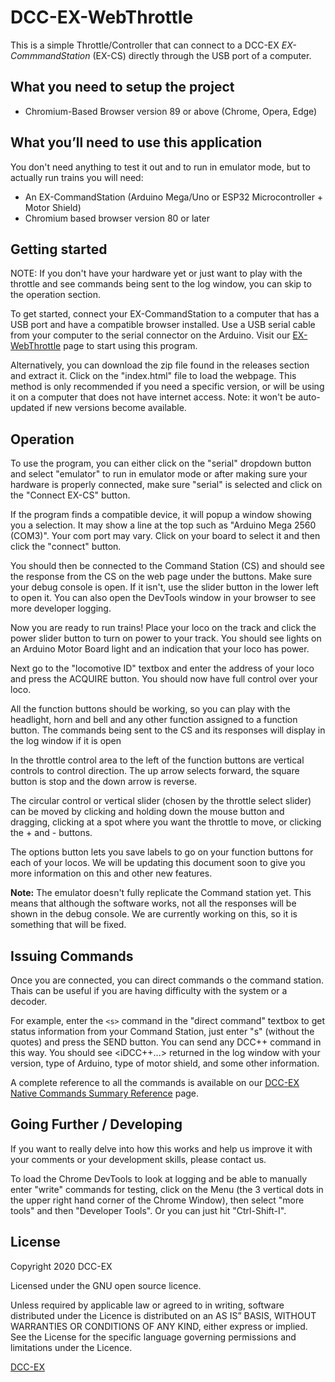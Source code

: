 # DCC-EX-WebThrottle

This is a simple Throttle/Controller that can connect to a DCC-EX *EX-CommmandStation* (EX-CS) directly through the USB port of a computer.

## What you need to setup the project

* Chromium-Based Browser version 89 or above
  (Chrome, Opera, Edge)

## What you’ll need to use this application

You don't need anything to test it out and to run in emulator mode, but to actually run trains you will need:

* An EX-CommandStation (Arduino Mega/Uno or ESP32 Microcontroller + Motor Shield)
* Chromium based browser version 80 or later

## Getting started

NOTE: If you don't have your hardware yet or just want to play with the throttle
      and see commands being sent to the log window, you can skip to the operation
      section.

To get started, connect your EX-CommandStation to a computer that has a USB port and have a compatible browser installed. Use a USB serial cable from your computer to the serial connector on the Arduino. Visit our [EX-WebThrottle](https://dcc-ex.com/WebThrottle-EX) page to start using this program.

Alternatively, you can download the zip file found in the releases section and extract it. Click on the "index.html" file to load the webpage. This method is only recommended if you need a specific version, or will be using it on a computer that does not have internet access. Note: it won't be auto-updated if new versions become available.

## Operation

To use the program, you can either click on the "serial" dropdown button and select "emulator" to run in emulator mode or after making sure your hardware is properly connected, make sure "serial" is selected and click on the "Connect EX-CS" button. 

If the program finds a compatible device, it will popup a window showing you a selection. It may show a line at the top such as "Arduino Mega 2560 (COM3)". Your com port may vary. Click on your board to select it and then click the "connect" button.

You should then be connected to the Command Station (CS) and should see the response from the CS on the web page under the buttons. Make sure your debug console is open. If it isn't, use the slider button in the lower left to open it. You can also open the DevTools window in your browser to see more developer logging.

Now you are ready to run trains! Place your loco on the track and click the power slider button to turn on power to your track. You should see lights on an Arduino Motor Board light and an indication that your loco has power.

Next go to the "locomotive ID" textbox and enter the address of your loco and press the ACQUIRE button. You should now have full control over your loco.

All the function buttons should be working, so you can play with the headlight, horn and bell and any other function assigned to a function button. The commands being sent to the CS and its responses will display in the log window if it is open

In the throttle control area to the left of the function buttons are vertical controls to control direction. The up arrow selects forward, the square button is stop and the down arrow is reverse.

The circular control or vertical slider (chosen by the throttle select slider) can be moved by clicking and holding down the mouse button and dragging, clicking at a spot where you want the throttle to move, or clicking the + and - buttons.

The options button lets you save labels to go on your function buttons for each of your locos. We will be updating this document soon to give you more information on this and other new features.

**Note:** The emulator doesn't fully replicate the Command station yet. This means that although the software works, not all the responses will be shown in
the debug console. We are currently working on this, so it is something that will be fixed.

## Issuing Commands

Once you are connected, you can direct commands o the command station.  Thais can be useful if you are having difficulty with the system or a decoder.

For example, enter the ``<s>`` command in the "direct command" textbox to get status information from your Command Station, just enter "s" (without the quotes) and press the SEND button. You can send any DCC++ command in this way. You should see <iDCC++...> returned in the log window with your version, type of Arduino, type of motor shield, and some other information.

A complete reference to all the commands is available on our [DCC-EX Native Commands Summary Reference](https://flash62au.github.io/dcc-ex.github.io/reference/software/command-summary-consolidated.html#gsc.tab) page.

## Going Further / Developing

If you want to really delve into how this works and help us improve it with your comments or your development skills, please contact us.

To load the Chrome DevTools to look at logging and be able to manually enter "write" commands for testing, click on the Menu (the 3 vertical dots in the upper right hand corner of the Chrome Window), then select "more tools" and then "Developer Tools". Or you can just hit "Ctrl-Shift-I".


## License

Copyright 2020 DCC-EX

Licensed under the GNU open source licence.

Unless required by applicable law or agreed to in writing, software distributed under the Licence is distributed on an AS IS” BASIS, WITHOUT WARRANTIES OR CONDITIONS OF ANY KIND, either express or implied. See the License for the specific language governing permissions and limitations under the Licence.

[DCC-EX](https://dcc-ex.com)


